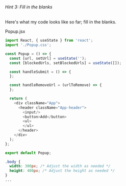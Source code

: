 ###### Hint 3: Fill in the blanks

Here's what my code looks like so far; fill in the blanks.


Popup.jsx
```javascript
import React, { useState } from 'react';
import './Popup.css';

const Popup = () => {
  const [url, setUrl] = useState('');
  const [blockedUrls, setBlockedUrls] = useState([]);

  const handleSubmit = () => {
  };

  const handleRemoveUrl = (urlToRemove) => {
  };

  return (
    <div className="App">
      <header className="App-header">
        <input/>
        <button>Add</button>
        <ul>
        </ul>
      </header>
    </div>
  );
};

export default Popup;
```

```css
.body {
  width: 300px; /* Adjust the width as needed */
  height: 400px; /* Adjust the height as needed */
}
...
```


